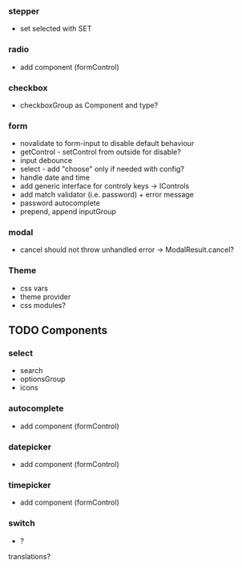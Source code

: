 ### stepper
- set selected with SET

### radio 
- add component (formControl)

### checkbox
- checkboxGroup as Component and type?

### form 
- novalidate to form-input to disable default behaviour
- getControl - setControl from outside for disable?
- input debounce
- select - add "choose" only if needed with config?
- handle date and time
- add generic interface for controly keys -> IControls<T>
- add match validator (i.e. password) + error message
- password autocomplete
- prepend, append inputGroup

### modal 
- cancel should not throw unhandled error -> ModalResult.cancel?

### Theme
- css vars
- theme provider
- css modules?

## TODO Components


### select
- search
- optionsGroup
- icons

### autocomplete
- add component (formControl)

### datepicker
- add component (formControl)

### timepicker
- add component (formControl)

### switch
- ?


translations?
